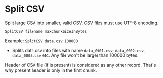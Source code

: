 ﻿# Split CSV

Split large CSV into smaller, valid CSV. CSV files must use UTF-8 encoding.

`SplitCSV filename maxChunkSizeInBytes`

Example: `SplitCSV data.csv 100000`
- Splits data.csv into files with name `data_0001.csv`, `data_0002.csv`, `data_0003.csv` etc. Any file won't be larger than 100000 bytes. 



Header of CSV file (if is present) is considered as any other record. That's why present header is only in the first chunk.

